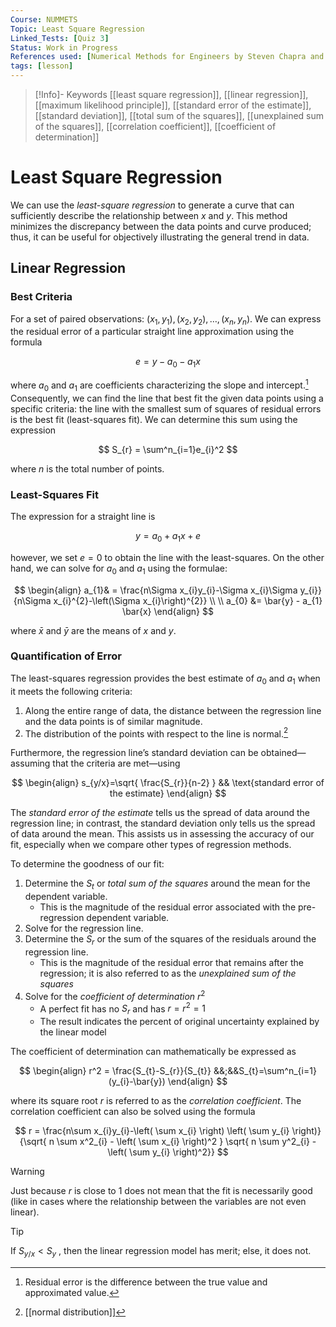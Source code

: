```yaml
---
Course: NUMMETS
Topic: Least Square Regression
Linked_Tests: [Quiz 3]
Status: Work in Progress
References used: [Numerical Methods for Engineers by Steven Chapra and Raymond Canale (Chapter 17)]
tags: [lesson]
---
```


> [!Info]- Keywords
[[least square regression]], [[linear regression]], [[maximum likelihood principle]], [[standard error of the estimate]], [[standard deviation]], [[total sum of the squares]], [[unexplained sum of the squares]], [[correlation coefficient]], [[coefficient of determination]]

# Least Square Regression

We can use the *least-square regression* to generate a curve that can sufficiently describe the relationship between $x$ and $y$. This method minimizes the discrepancy between the data points and curve produced; thus, it can be useful for objectively illustrating the general trend in data.

## Linear Regression

### Best Criteria

For a set of paired observations: $(x_{1},y_{1}),(x_{2},y_{2}),\dots,(x_{{n}},y_{n})$. We can express the residual error of a particular straight line approximation using the formula

$$
e=y-a_{0}-a_{1}x
$$

where $a_{0}$ and $a_{1}$ are coefficients characterizing the slope and intercept.[^res_errors] Consequently, we can find the line that best fit the given data points using a specific criteria: the line with the smallest sum of squares of residual errors is the best fit (least-squares fit). We can determine this sum using the expression

$$
S_{r} = \sum^n_{i=1}e_{i}^2
$$

where $n$ is the total number of points.

### Least-Squares Fit

 The expression for a straight line is

$$
y=a_{0}+a_{1}x+e
$$

however, we set $e=0$ to obtain the line with the least-squares. On the other hand, we can solve for $a_{0}$ and $a_{1}$ using the formulae:

$$
\begin{align}
a_{1}& = \frac{n\Sigma x_{i}y_{i}-\Sigma x_{i}\Sigma y_{i}}{n\Sigma x_{i}^{2}-\left(\Sigma x_{i}\right)^{2}}  \\ \\
a_{0} &= \bar{y} - a_{1} \bar{x}
\end{align}
$$

where $\bar{x}$ and $\bar{y}$ are the means of $x$ and $y$.

### Quantification of Error

The least-squares regression provides the best estimate of $a_{0}$ and $a_{1}$ when it meets the following criteria:

1. Along the entire range of data, the distance between the regression line and the data points is of similar magnitude.
2. The distribution of the points with respect to the line is normal.[^normal]

Furthermore, the regression line’s standard deviation can be obtained—assuming that the criteria are met—using

$$
\begin{align}
s_{y/x}=\sqrt{ \frac{S_{r}}{n-2} } && \text{standard error of the estimate}
\end{align}
$$

The *standard error of the estimate* tells us the spread of data around the regression line; in contrast, the standard deviation only tells us the spread of data around the mean. This assists us in assessing the accuracy of our fit, especially when we compare other types of regression methods.

To determine the goodness of our fit:

1. Determine the $S_{t}$ or *total sum of the squares* around the mean for the dependent variable.
	- This is the magnitude of the residual error associated with the pre-regression dependent variable.
2. Solve for the regression line.
3. Determine the $S_{r}$ or the sum of the squares of the residuals around the regression line.
	- This is the magnitude of the residual error that remains after the regression; it is also referred to as the *unexplained sum of the squares*
4. Solve for the *coefficient of determination* $r^2$
	- A perfect fit has no $S_{r}$ and has $r=r^2=1$
	- The result indicates the percent of original uncertainty explained by the linear model

The coefficient of determination can mathematically be expressed as

$$
\begin{align}
r^2 = \frac{S_{t}-S_{r}}{S_{t}} &&;&&S_{t}=\sum^n_{i=1}(y_{i}-\bar{y})
\end{align}
$$

where its square root $r$ is referred to as the *correlation coefficient*. The correlation coefficient can also be solved using the formula

$$
r = \frac{n\sum x_{i}y_{i}-\left( \sum x_{i} \right) \left( \sum y_{i} \right)}{\sqrt{ n \sum x^2_{i} - \left( \sum x_{i} \right)^2 } \sqrt{ n \sum y^2_{i} - \left( \sum y_{i} \right)^2}}
$$

> [!WARNING]
> Just because $r$ is close to $1$ does not mean that the fit is necessarily good (like in cases where the relationship between the variables are not even linear).

> [!TIP]
> If $S_{y/x} < S_{y}$ , then the linear regression model has merit; else, it does not.

[^res_errors]: Residual error is the difference between the true value and approximated value.
[^normal]: [[normal distribution]]
